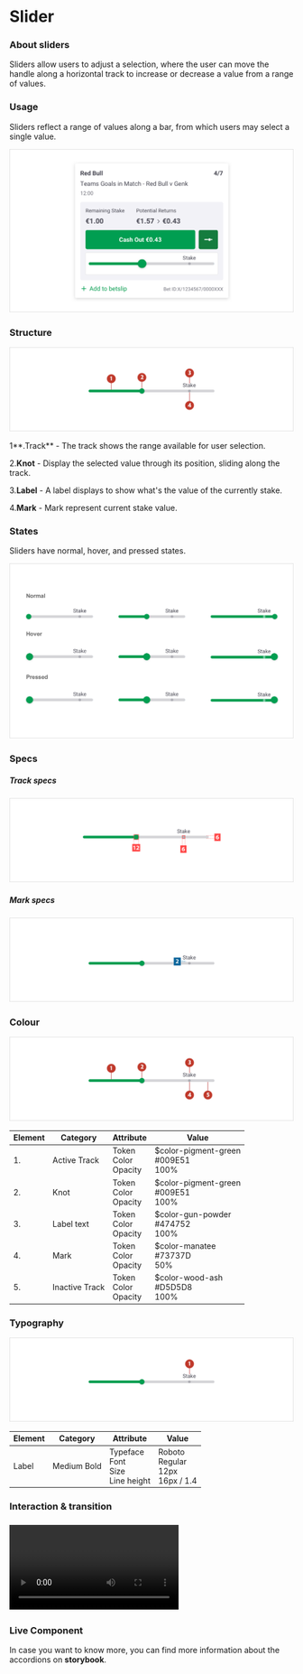 # Slider



### About sliders

Sliders allow users to adjust a selection, where the user can move the handle along a horizontal track to increase or decrease a value from a range of values.



### Usage 

Sliders reflect a range of values along a bar, from which users may select a single value.

![badge-struture](./media/slider-usage.png)





### Structure

![badge-struture](./media/slider-struture.png)

1**.Track** - The track shows the range available for user selection.

2.**Knot** - Display the selected value through its position, sliding along the track.

3.**Label** - A label displays to show what's the value of the currently stake.  

4.**Mark** - Mark represent current stake value.



### States

Sliders have normal, hover, and pressed states.

![badge-struture](./media/slider-states.png)



### Specs

##### Track specs

![badge-struture](./media/slider-specs.png)



##### Mark specs

![badge-struture](./media/slider-specs2.png)



### Colour

![badge-struture](./media/slider-colours.png)

| Element | Category       | Attribute                     | Value                                       |
| ------- | -------------- | ----------------------------- | ------------------------------------------- |
| 1.      | Active Track   | Token<br />Color<br />Opacity | $color-pigment-green<br />#009E51<br />100% |
| 2.      | Knot           | Token<br />Color<br />Opacity | $color-pigment-green<br />#009E51<br />100% |
| 3.      | Label text     | Token<br />Color<br />Opacity | $color-gun-powder<br />#474752<br />100%    |
| 4.      | Mark           | Token<br />Color<br />Opacity | $color-manatee<br />#73737D<br />50%        |
| 5.      | Inactive Track | Token<br />Color<br />Opacity | $color-wood-ash<br />#D5D5D8<br />100%      |



### Typography

![badge-struture](./media/slider-typography.png)

| Element | Category    | Attribute                                     | Value                                          |
| ------- | ----------- | --------------------------------------------- | ---------------------------------------------- |
| Label   | Medium Bold | Typeface<br />Font<br />Size<br />Line height | Roboto <br />Regular<br />12px<br />16px / 1.4 |



### Interaction & transition

### ![badge-struture](./media/slider.mp4  ':include width=100% controls=true loop=true')



### Live Component

In case you want to know more, you can find more information about the accordions on **storybook**.
